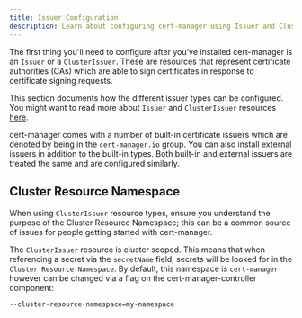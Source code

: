 ```yaml
---
title: Issuer Configuration
description: Learn about configuring cert-manager using Issuer and ClusterIssuer resources.
---
```


The first thing you'll need to configure after you've installed cert-manager is an `Issuer` or a `ClusterIssuer`.
These are resources that represent certificate authorities (CAs)
which are able to sign certificates in response to certificate signing requests.

This section documents how the different issuer types can be configured. You might want to
read more about `Issuer` and `ClusterIssuer` resources [here](../concepts/issuer.md).

cert-manager comes with a number of built-in certificate issuers which are denoted by being in
the `cert-manager.io` group. You can also install external issuers in addition to the built-in types.
Both built-in and external issuers are treated the same and are configured similarly.

## Cluster Resource Namespace

When using `ClusterIssuer` resource types, ensure you understand the purpose of the
Cluster Resource Namespace; this can be a common source
of issues for people getting started with cert-manager.

The `ClusterIssuer` resource is cluster scoped. This means that when referencing
a secret via the `secretName` field, secrets will be looked for in the `Cluster
Resource Namespace`. By default, this namespace is `cert-manager` however can be
changed via a flag on the cert-manager-controller component:

```bash
--cluster-resource-namespace=my-namespace
```
